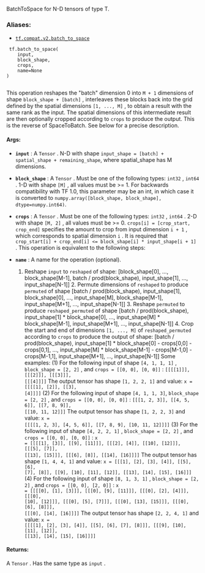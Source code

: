 BatchToSpace for N-D tensors of type T.



### Aliases:

- [ `tf.compat.v2.batch_to_space` ](/api_docs/python/tf/batch_to_space)



```
 tf.batch_to_space(
    input,
    block_shape,
    crops,
    name=None
)
 
```

This operation reshapes the "batch" dimension 0 into  `M + 1`  dimensions of
shape  `block_shape + [batch]` , interleaves these blocks back into the grid
defined by the spatial dimensions  `[1, ..., M]` , to obtain a result with the
same rank as the input.  The spatial dimensions of this intermediate result
are then optionally cropped according to  `crops`  to produce the output.  This
is the reverse of SpaceToBatch.  See below for a precise description.



#### Args:

- **`input`** : A  `Tensor` . N-D with shape <code translate="no" dir="ltr">input_shape = [batch] + spatial_shape +
remaining_shape</code>, where spatial_shape has M dimensions.

- **`block_shape`** : A  `Tensor` . Must be one of the following types:  `int32` ,
 `int64` . 1-D with shape  `[M]` , all values must be >= 1. For backwards
compatibility with TF 1.0, this parameter may be an int, in which case it
is converted to <code translate="no" dir="ltr">numpy.array([block_shape, block_shape],
dtype=numpy.int64)</code>.

- **`crops`** : A  `Tensor` . Must be one of the following types:  `int32` ,  `int64` . 2-D
with shape  `[M, 2]` , all values must be >= 0. <code translate="no" dir="ltr">crops[i] = [crop_start,
crop_end]</code> specifies the amount to crop from input dimension  `i + 1` ,
which corresponds to spatial dimension  `i` .  It is required that
 `crop_start[i] + crop_end[i] <= block_shape[i] * input_shape[i + 1]` .
This operation is equivalent to the following steps:


- **`name`** : A name for the operation (optional).


    1. Reshape  `input`  to  `reshaped`  of shape: [block_shape[0], ...,
block_shape[M-1], batch / prod(block_shape), input_shape[1], ...,
input_shape[N-1]]  2. Permute dimensions of  `reshaped`  to produce
 `permuted`  of shape [batch / prod(block_shape),  input_shape[1],
block_shape[0], ..., input_shape[M], block_shape[M-1],
input_shape[M+1], ..., input_shape[N-1]]  3. Reshape  `permuted`  to
produce  `reshaped_permuted`  of shape [batch / prod(block_shape),
input_shape[1] * block_shape[0], ..., input_shape[M] * block_shape[M-1],
input_shape[M+1], ..., input_shape[N-1]]  4. Crop the start and end of
dimensions  `[1, ..., M]`  of  `reshaped_permuted`  according to  `crops`  to
produce the
output of shape: [batch / prod(block_shape),  input_shape[1] *
block_shape[0] - crops[0,0] - crops[0,1], ..., input_shape[M] *
block_shape[M-1] - crops[M-1,0] - crops[M-1,1],  input_shape[M+1],
..., input_shape[N-1]]
Some examples:  (1) For the following input of shape  `[4, 1, 1, 1]` ,
 `block_shape = [2, 2]` , and  `crops = [[0, 0], [0, 0]]` :  <code translate="no" dir="ltr">[[[[1]]],
[[[2]]], [[[3]]], [[[4]]]]</code>
The output tensor has shape  `[1, 2, 2, 1]`  and value:  <code translate="no" dir="ltr">x = [[[[1],
[2]], [[3], [4]]]]</code>  (2) For the following input of shape <code translate="no" dir="ltr">[4, 1, 1,
3]</code>,
 `block_shape = [2, 2]` , and  `crops = [[0, 0], [0, 0]]` :  <code translate="no" dir="ltr">[[[1, 2,
3]], [[4, 5, 6]], [[7, 8, 9]], [[10, 11, 12]]]</code>
The output tensor has shape  `[1, 2, 2, 3]`  and value:  <code translate="no" dir="ltr">x = [[[[1, 2,
3], [4, 5, 6]], [[7, 8, 9], [10, 11, 12]]]]</code>  (3) For the following
input of shape  `[4, 2, 2, 1]` ,
 `block_shape = [2, 2]` , and  `crops = [[0, 0], [0, 0]]` :  <code translate="no" dir="ltr">x =
[[[[1], [3]], [[9], [11]]], [[[2], [4]], [[10], [12]]], [[[5], [7]],
[[13], [15]]], [[[6], [8]], [[14], [16]]]]</code>
The output tensor has shape  `[1, 4, 4, 1]`  and value:  <code translate="no" dir="ltr">x = [[[1],
[2],  [3],  [4]], [[5],   [6],  [7],  [8]], [[9],  [10], [11],  [12]],
[[13], [14], [15],  [16]]]</code>  (4) For the following input of shape
 `[8, 1, 3, 1]` ,
 `block_shape = [2, 2]` , and  `crops = [[0, 0], [2, 0]]` :  <code translate="no" dir="ltr">x =
[[[[0], [1], [3]]], [[[0], [9], [11]]], [[[0], [2], [4]]], [[[0],
[10], [12]]], [[[0], [5], [7]]], [[[0], [13], [15]]], [[[0], [6],
[8]]], [[[0], [14], [16]]]]</code>
The output tensor has shape  `[2, 2, 4, 1]`  and value:  <code translate="no" dir="ltr">x = [[[[1],
[2],  [3],  [4]], [[5],   [6],  [7],  [8]]], [[[9],  [10], [11],  [12]],
[[13], [14], [15],  [16]]]]</code>



#### Returns:
A  `Tensor` . Has the same type as  `input` .

